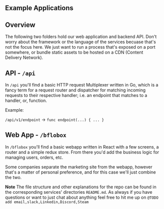 ## Example Applications

## Overview

The following two folders hold our web application and backend API. Don't worry about the framework or the language of the services becuase that's not the focus here. We just want to run a process that's exposed on a port somewhere, or bundle static assets to be hosted on a CDN (Content Delivery Network).

## API - `/api`

In `/api` you'll find a basic HTTP request Multiplexer written in Go, which is a fancy term for a request router and dispatcher for matching incoming requests to their respective handler; i.e. an endpoint that matches to a handler, or, function. 

Example:

`/api/v1/endpoint` -> `func endpoint(...) { ... }`

## Web App - `/bflobox`

In `/bflobox` you'll find a basic webapp written in React with a few screens, a router and a simple redux store. From there you'd add the business logic for managing users, orders, etc. 

Some companies separate the marketing site from the webapp, however that's a matter of personal preference, and for this case we'll just combine the two.

**Note** The file structure and other explanations for the repo can be found in the corresponding services' directories `README.md`. As always if you have questions or want to just chat about anything feel free to hit me up on `@TODO add email,slack,Linkedin,Discord,Steam`